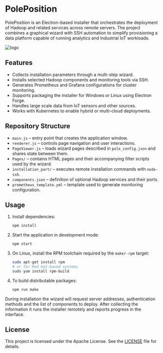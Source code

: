 # PolePosition

PolePosition is an Electron-based installer that orchestrates the deployment of Hadoop and
related services across remote servers. The project combines a graphical wizard with
SSH automation to simplify provisioning a data platform capable of running
analytics and Industrial IoT workloads.

![logo](https://user-images.githubusercontent.com/870265/204732093-1ea33682-9eaa-451c-befd-f7cb7015ecf3.png)

## Features

- Collects installation parameters through a multi-step wizard.
- Installs selected Hadoop components and monitoring tools via SSH.
- Generates Prometheus and Grafana configurations for cluster monitoring.
- Supports packaging the installer for Windows or Linux using Electron Forge.
- Handles large scale data from IoT sensors and other sources.
- Works with Kubernetes to enable hybrid or multi-cloud deployments.

## Repository Structure

- `main.js` – entry point that creates the application window.
- `renderer.js` – controls page navigation and user interactions.
- `PageViewer.js` – loads wizard pages described in `pole_config.json` and
  shares state between them.
- `Pages/` – contains HTML pages and their accompanying filter scripts used by
  the wizard.
- `installation_part/` – executes remote installation commands with `node-ssh`.
- `components.json` – definition of optional Hadoop services and their ports.
- `prometheus_template.yml` – template used to generate monitoring configuration.

## Usage

1. Install dependencies:
   ```bash
   npm install
   ```
2. Start the application in development mode:
   ```bash
   npm start
   ```
3. On Linux, install the RPM toolchain required by the `maker-rpm` target:
   ```bash
   sudo apt-get install rpm
   # or for Red Hat-based systems
   sudo yum install rpm-build
   ```

4. To build distributable packages:
   ```bash
   npm run make
   ```

During installation the wizard will request server addresses, authentication
methods and the list of components to deploy. After collecting the information it
runs the installer remotely and reports progress in the interface.

## License

This project is licensed under the Apache License. See the [LICENSE](LICENSE) file
for details.
